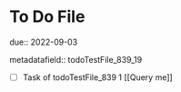 # To Do File

due:: 2022-09-03

metadatafield:: todoTestFile_839_19

- [ ] Task of todoTestFile_839 1 [[Query me]]
